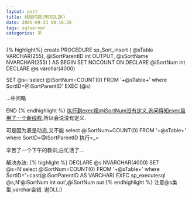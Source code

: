 ```yaml
---
layout: post
title: 线程问题(MSSQL2K)
date: 2005-09-23 19:16:28
tags: sqlserver
categories: 手
---
```

{% highlight%}
create PROCEDURE sp_Sort_insert
(
 @sTable VARCHAR(255),
 @iSortParentID int OUTPUT,
 @sSortName NVARCHAR(255)
)
AS
BEGIN
 SET NOCOUNT ON
 DECLARE @iSortNum int
DECLARE @s varchar(4000)

 SET @s='select @iSortNum=COUNT(0) FROM '+@sTable+' where SortID=@iSortParentID'
 EXEC (@s)

 ...中间略


END
{% endhighlight %}
执行到exec报@iSortNum没有定义.询问得知exec启用了一个新线程,所以会说没有定义.

可是因为表是动态,又不能
select @iSortNum=COUNT(0) FROM '+@sTable+' where SortID=@iSortParentID
执行=_=

辛苦了一个下午的教训,白忙活了...

解决办法:
{% highlight %}
DECLARE @s NVARCHAR(4000)
SET @s=N'select @iSortNum=COUNT(0) FROM '+@sTable+' where SortID='+cast(@iSortParentID AS VARCHAR)
EXEC sp_executesql @s,N'@iSortNum int out',@iSortNum out
{% endhighlight %}
注意@s类型,varchar会错.
谢DLL:)

